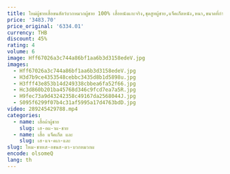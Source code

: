 ```yaml
---
title: ใหม่ผู้ชายเสื้อขนสัตว์บวกหมวกผู้ชาย 100% เสื้อหนังแกะจริง,ชุดสูทผู้ชาย,แจ็คเก็ตหนัง,หนา,ขนาดที่กําหนดเอง
price: '3483.70'
price_original: '6334.01'
currency: THB
discount: 45%
rating: 4
volume: 6
image: Hff67026a3c744a86bf1aa6b3d3158edeV.jpg
images:
  - Hff67026a3c744a86bf1aa6b3d3158edeV.jpg
  - H3d7b9ce4353548cebbc3435d8b1d5898u.jpg
  - H3fff43e853b14d249338cbbea6fa52f66.jpg
  - Hc3d860b201ba45768d346c9fcd7ea7a5R.jpg
  - H9fec73a9d43242358c49167da2568044J.jpg
  - S095f6299f07b4c31af5995a17d4763bdD.jpg
video: 289245429788.mp4
categories:
  - name: เสื้อผ้าผู้ชาย
    slug: เส-อผ-าผ-ชาย
  - name: เสื้อ แจ็คเก็ต และ
    slug: เส-แจ-คเก-และ
slug: ใหม-ชายเส-อขนส-ตว-บวกหมวกผ
encode: olsomeQ
lang: th
---
```

  